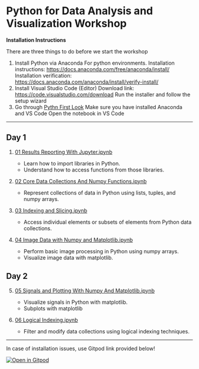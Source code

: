 # Python for Data Analysis and Visualization Workshop


**Installation Instructions**

There are three things to do before we start the workshop
1. Install Python via Anaconda
   For python environments.
   Installation instructions: https://docs.anaconda.com/free/anaconda/install/
   Installation verification: https://docs.anaconda.com/anaconda/install/verify-install/
2. Install Visual Studio Code (Editor)
   Download link: https://code.visualstudio.com/download
   Run the installer and follow the setup wizard
3. Go through [Pythn First Look](Python%20First%20Look.ipynb)
   Make sure you have installed Anaconda and VS Code
   Open the notebook in VS Code

---

## Day 1

1. [01 Results Reporting With Jupyter.ipynb](01%20Results%20Reporting%20With%20Jupyter.ipynb)

   - Learn how to import libraries in Python.
   - Understand how to access functions from those libraries.

2. [02 Core Data Collections And Numpy Functions.ipynb](02%20Core%20Data%20Collections%20And%20Numpy%20Functions.ipynb)  

   - Represent collections of data in Python using lists, tuples, and numpy arrays.

3. [03 Indexing and Slicing.ipynb](03%20Indexing%20and%20Slicing.ipynb)  
   - Access individual elements or subsets of elements from Python data collections.

4. [04 Image Data with Numpy and Matplotlib.ipynb](04%20Image%20Data%20with%20Numpy%20and%20Matplotlib.ipynb)  
   - Perform basic image processing in Python using numpy arrays.
   - Visualize image data with matplotlib.

## Day 2

5. [05 Signals and Plotting With Numpy And Matplotlib.ipynb](05%20Signals%20and%20Plotting%20With%20Numpy%20And%20Matplotlib.ipynb)  
   - Visualize signals in Python with matplotlib.
   - Subplots with matplotlib

6. [06 Logical Indexing.ipynb](06%20Logical%20Indexing.ipynb)
   - Filter and modify data collections using logical indexing techniques.

---

In case of installation issues, use Gitpod link provided below!

[![Open in Gitpod](https://gitpod.io/button/open-in-gitpod.svg)](https://gitpod.io/#[<your-repository-url>](https://github.com/ibehave-ibots/Intro-To-Python-December-))
